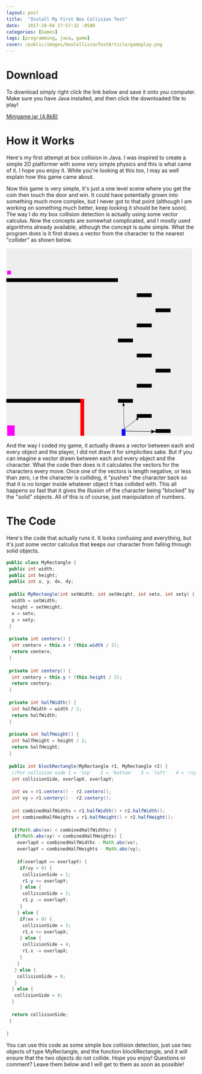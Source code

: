 ```yaml
---
layout: post
title:  "Install My First Box Collision Test"
date:   2017-10-04 17:57:32 -0500
categories: [Games]
tags: [programming, java, game]
cover: /public/images/boxCollisionTestArticle/gameplay.png
---
```


Download
========

To download simply right click the link below and save it onto you computer. Make sure you have Java installed, and then click the downloaded file to play!

[Minigame.jar (4.8kB)][1]

How it Works
============

Here's my first attempt at box collision in Java. I was inspired to create a simple 2D platformer with some very simple physics and this is what came of it. I hope you enjoy it. While you're looking at this too, I may as well explain how this game came about.

Now this game is very simple, it's just a one level scene where you get the coin then touch the door and win. It could have potentially grown into something much more complex, but I never got to that point (although I am working on something much better, keep looking it should be here soon). The way I do my box collision detection is actually using some vector calculus. Now the concepts are somewhat complicated, and I mostly used algorithms already available, although the concept is quite simple. What the program does is it first draws a vector from the character to the nearest "collider" as shown below.

![box-collision-vectors](/public/images/boxCollisionTestArticle/vectors1.png)

And the way I coded my game, it actually draws a vector between each and every object and the player, I did not draw it for simplicities sake. But if you can imagine a vector drawn between each and every object and the character. What the code then does is it calculates the vectors for the characters every move. Once one of the vectors is length negative, or less than zero, i.e the character is colliding, it "pushes" the character back so that it is no longer inside whatever object it has collided with. This all happens so fast that it gives the illusion of the character being "blocked" by the "solid" objects. All of this is of course, just manipulation of numbers.

The Code
========

Here's the code that actually runs it. It looks confusing and everything, but it's just some vector calculus that keeps our character from falling through solid objects.

```java
public class MyRectangle {
 public int width;
 public int height;
 public int x, y, dx, dy;

 public MyRectangle(int setWidth, int setHeight, int setx, int sety) {
  width = setWidth;
  height = setHeight;
  x = setx;
  y = sety;
 }

 private int centerx() {
  int centerx = this.x + (this.width / 2);
  return centerx;
 }

 private int centery() {
  int centery = this.y + (this.height / 2);
  return centery;
 }

 private int halfWidth() {
  int halfWidth = width / 2;
  return halfWidth;
 }

 private int halfHeight() {
  int halfHeight = height / 2;
  return halfHeight;
 }

 public int blockRectangle(MyRectangle r1, MyRectangle r2) {
  //For collision side 1 = 'top'   2 = 'bottom'   3 = 'left'   4 = 'right'
  int collisionSide, overlapX, overlapY;

  int vx = r1.centerx() - r2.centerx();
  int vy = r1.centery() - r2.centery();

  int combinedHalfWidths = r1.halfWidth() + r2.halfWidth();
  int combinedHalfHeights = r1.halfHeight() + r2.halfHeight();

  if(Math.abs(vx) < combinedHalfWidths) {
   if(Math.abs(vy) < combinedHalfHeights) {
    overlapX = combinedHalfWidths - Math.abs(vx);
    overlapY = combinedHalfHeights - Math.abs(vy);

    if(overlapX >= overlapY) {
     if(vy > 0) {
      collisionSide = 1;
      r1.y += overlapY;
     } else {
      collisionSide = 2;
      r1.y -= overlapY;
     }
    } else {
     if(vx > 0) {
      collisionSide = 3;
      r1.x += overlapX;
     } else {
      collisionSide = 4;
      r1.x -= overlapX;
     }
    }
   } else {
    collisionSide = 0;
   }
  } else {
   collisionSide = 0;
  }

  return collisionSide;
 }

}
```

You can use this code as some simple box collision detection, just use two objects of type MyRectangle, and the function blockRectangle, and it will ensure that the two objects do not collide. Hope you enjoy! Questions or comment? Leave them below and I will get to them as soon as possible!

[1]: https://github.com/ambrosiogabe/ambrosiogabe.github.io/releases/download/BoxCollisionMinigame/Minigame.jar
